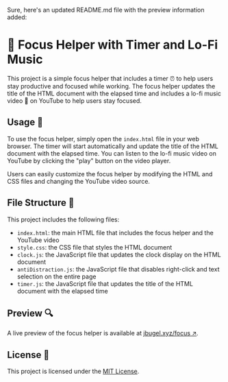 Sure, here's an updated README.md file with the preview information added:

# 🎯 Focus Helper with Timer and Lo-Fi Music

This project is a simple focus helper that includes a timer ⏰ to help users stay productive and focused while working. The focus helper updates the title of the HTML document with the elapsed time and includes a lo-fi music video 🎵 on YouTube to help users stay focused.

## Usage 🚀

To use the focus helper, simply open the `index.html` file in your web browser. The timer will start automatically and update the title of the HTML document with the elapsed time. You can listen to the lo-fi music video on YouTube by clicking the "play" button on the video player.

Users can easily customize the focus helper by modifying the HTML and CSS files and changing the YouTube video source.

## File Structure 📁

This project includes the following files:

- `index.html`: the main HTML file that includes the focus helper and the YouTube video
- `style.css`: the CSS file that styles the HTML document
- `clock.js`: the JavaScript file that updates the clock display on the HTML document
- `antiDistraction.js`: the JavaScript file that disables right-click and text selection on the entire page
- `timer.js`: the JavaScript file that updates the title of the HTML document with the elapsed time

## Preview 🔍

A live preview of the focus helper is available at [jbugel.xyz/focus ↗](https://jbugel.xyz/focus). 

## License 📜

This project is licensed under the [MIT License](LICENSE).
